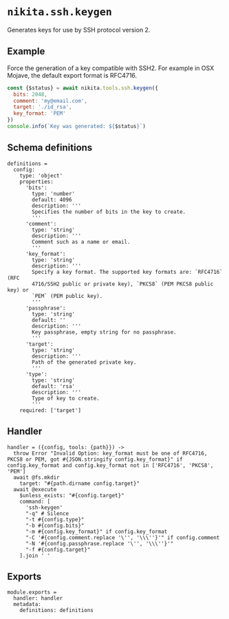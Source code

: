 
# `nikita.ssh.keygen`

Generates keys for use by SSH protocol version 2.

## Example

Force the generation of a key compatible with SSH2. For example in OSX Mojave,
the default export format is RFC4716.

```js
const {$status} = await nikita.tools.ssh.keygen({
  bits: 2048,
  comment: 'my@email.com',
  target: './id_rsa',
  key_format: 'PEM'
})
console.info(`Key was generated: ${$status}`)
```

## Schema definitions

    definitions =
      config:
        type: 'object'
        properties:
          'bits':
            type: 'number'
            default: 4096
            description: '''
            Specifies the number of bits in the key to create.
            '''
          'comment':
            type: 'string'
            description: '''
            Comment such as a name or email.
            '''
          'key_format':
            type: 'string'
            description: '''
            Specify a key format. The supported key formats are: `RFC4716` (RFC
            4716/SSH2 public or private key), `PKCS8` (PEM PKCS8 public key) or
            `PEM` (PEM public key).
            '''
          'passphrase':
            type: 'string'
            default: ''
            description: '''
            Key passphrase, empty string for no passphrase.
            '''
          'target':
            type: 'string'
            description: '''
            Path of the generated private key.
            '''
          'type':
            type: 'string'
            default: 'rsa'
            description: '''
            Type of key to create.
            '''
        required: ['target']

## Handler

    handler = ({config, tools: {path}}) ->
      throw Error "Invalid Option: key_format must be one of RFC4716, PKCS8 or PEM, got #{JSON.stringify config.key_format}" if config.key_format and config.key_format not in ['RFC4716', 'PKCS8', 'PEM']
      await @fs.mkdir
        target: "#{path.dirname config.target}"
      await @execute
        $unless_exists: "#{config.target}"
        command: [
          'ssh-keygen'
          "-q" # Silence
          "-t #{config.type}"
          "-b #{config.bits}"
          "-m #{config.key_format}" if config.key_format
          "-C '#{config.comment.replace '\'', '\\\''}'" if config.comment
          "-N '#{config.passphrase.replace '\'', '\\\''}'"
          "-f #{config.target}"
        ].join ' '

## Exports

    module.exports =
      handler: handler
      metadata:
        definitions: definitions
